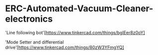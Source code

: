 # ERC-Automated-Vacuum-Cleaner-electronics

'Line following bot'[https://www.tinkercad.com/things/bgIEer8z0oY]

'Mode Setter and differential drive'[https://www.tinkercad.com/things/80zW3YFmgYQ]
